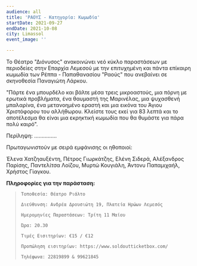 ```yaml
---
audience: all
title: 'ΡΑΟΥΣ - Κατηγορία: Κωμωδία'
startDate: 2021-09-27
endDate: 2021-10-08
city: Limassol
event_image: ''

---
```

Το Θέατρο "Διόνυσος" ανακοινώνει νεό κύκλο παραστάσεων με περιοδείες στην Επαρχία Λεμεσού με την επιτυχημένη και πάντα επίκαιρη κωμωδία των Ρέππα - Παπαθανασίου "Ραούς" που ανεβαίνει σε σκηνοθεσία Παναγιώτη Λάρκου.

"Πάρτε ένα μπουρδέλο και βάλτε μέσα τρεις μικροαστούς, μια πόρνη με ερωτικά προβλήματα, ένα θαυμαστή της Μαρινέλας, μια ψυχασθενή μπαλαρίνα, ένα μετανοημένο εραστή και μια εικόνα του Άγιου Χριστόφορου του αλλήθωρου. Κλείστε τους εκεί για 83 λεπτά και το αποτέλεσμα θα είναι μια εκρηκτική κωμωδία που θα θυμάστε για πάρα πολύ καιρό".

Περίληψη: ...............

Πρωταγωνιστούν με σειρά εμφάνισης οι ηθοποιοί:

Έλενα Χατζηαυξέντη, Πέτρος Γιωρκάτζης, Ελένη Σιδερά, Αλέξανδρος Παρίσης, Παντελίτσα Λοίζου, Μυρτώ Κουγιάλη, Άντονυ Παπαμιχαήλ, Χρήστος Γίαγκου.

**Πληροφορίες για την παράσταση:**

>     Τοποθεσία: Θέατρο Ριάλτο
>     
>     Διεύθυνση: Ανδρέα Δρουσιώτη 19, Πλατεία Ηρώων Λεμεσός
>     
>     Ημερομηνίες Παραστάσεων: Τρίτη 11 Μαίου
>     
>     Ώρα: 20.30
>     
>     Τιμές Εισιτηρίων: €15 / €12
>     
>     Προπώληση εισιτηρίων: https://www.soldoutticketbox.com/
>     
>     Τηλέφωνα: 22819899 & 99621845